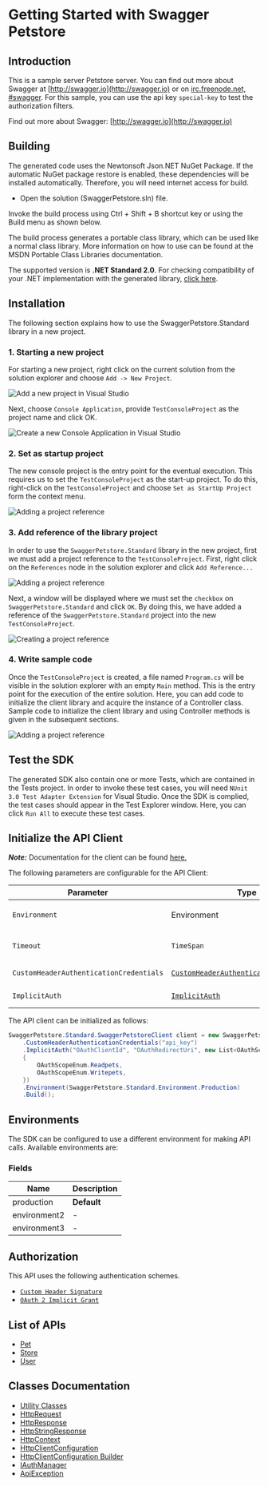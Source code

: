 
# Getting Started with Swagger Petstore

## Introduction

This is a sample server Petstore server.  You can find out more about Swagger at [http://swagger.io](http://swagger.io) or on [irc.freenode.net, #swagger](http://swagger.io/irc/).  For this sample, you can use the api key `special-key` to test the authorization filters.

Find out more about Swagger: [http://swagger.io](http://swagger.io)

## Building

The generated code uses the Newtonsoft Json.NET NuGet Package. If the automatic NuGet package restore is enabled, these dependencies will be installed automatically. Therefore, you will need internet access for build.

* Open the solution (SwaggerPetstore.sln) file.

Invoke the build process using Ctrl + Shift + B shortcut key or using the Build menu as shown below.

The build process generates a portable class library, which can be used like a normal class library. More information on how to use can be found at the MSDN Portable Class Libraries documentation.

The supported version is **.NET Standard 2.0**. For checking compatibility of your .NET implementation with the generated library, [click here](https://dotnet.microsoft.com/en-us/platform/dotnet-standard#versions).

## Installation

The following section explains how to use the SwaggerPetstore.Standard library in a new project.

### 1. Starting a new project

For starting a new project, right click on the current solution from the solution explorer and choose `Add -> New Project`.

![Add a new project in Visual Studio](https://apidocs.io/illustration/cs?workspaceFolder=Swagger%20Petstore-CSharp&workspaceName=SwaggerPetstore&projectName=SwaggerPetstore.Standard&rootNamespace=SwaggerPetstore.Standard&step=addProject)

Next, choose `Console Application`, provide `TestConsoleProject` as the project name and click OK.

![Create a new Console Application in Visual Studio](https://apidocs.io/illustration/cs?workspaceFolder=Swagger%20Petstore-CSharp&workspaceName=SwaggerPetstore&projectName=SwaggerPetstore.Standard&rootNamespace=SwaggerPetstore.Standard&step=createProject)

### 2. Set as startup project

The new console project is the entry point for the eventual execution. This requires us to set the `TestConsoleProject` as the start-up project. To do this, right-click on the `TestConsoleProject` and choose `Set as StartUp Project` form the context menu.

![Adding a project reference](https://apidocs.io/illustration/cs?workspaceFolder=Swagger%20Petstore-CSharp&workspaceName=SwaggerPetstore&projectName=SwaggerPetstore.Standard&rootNamespace=SwaggerPetstore.Standard&step=setStartup)

### 3. Add reference of the library project

In order to use the `SwaggerPetstore.Standard` library in the new project, first we must add a project reference to the `TestConsoleProject`. First, right click on the `References` node in the solution explorer and click `Add Reference...`

![Adding a project reference](https://apidocs.io/illustration/cs?workspaceFolder=Swagger%20Petstore-CSharp&workspaceName=SwaggerPetstore&projectName=SwaggerPetstore.Standard&rootNamespace=SwaggerPetstore.Standard&step=addReference)

Next, a window will be displayed where we must set the `checkbox` on `SwaggerPetstore.Standard` and click `OK`. By doing this, we have added a reference of the `SwaggerPetstore.Standard` project into the new `TestConsoleProject`.

![Creating a project reference](https://apidocs.io/illustration/cs?workspaceFolder=Swagger%20Petstore-CSharp&workspaceName=SwaggerPetstore&projectName=SwaggerPetstore.Standard&rootNamespace=SwaggerPetstore.Standard&step=createReference)

### 4. Write sample code

Once the `TestConsoleProject` is created, a file named `Program.cs` will be visible in the solution explorer with an empty `Main` method. This is the entry point for the execution of the entire solution. Here, you can add code to initialize the client library and acquire the instance of a Controller class. Sample code to initialize the client library and using Controller methods is given in the subsequent sections.

![Adding a project reference](https://apidocs.io/illustration/cs?workspaceFolder=Swagger%20Petstore-CSharp&workspaceName=SwaggerPetstore&projectName=SwaggerPetstore.Standard&rootNamespace=SwaggerPetstore.Standard&step=addCode)

## Test the SDK

The generated SDK also contain one or more Tests, which are contained in the Tests project. In order to invoke these test cases, you will need `NUnit 3.0 Test Adapter Extension` for Visual Studio. Once the SDK is complied, the test cases should appear in the Test Explorer window. Here, you can click `Run All` to execute these test cases.

## Initialize the API Client

**_Note:_** Documentation for the client can be found [here.](https://www.github.com/sohaibtariq/petstore-codegenignore-dotnet-sdk/tree/1.0.0/doc/client.md)

The following parameters are configurable for the API Client:

| Parameter | Type | Description |
|  --- | --- | --- |
| `Environment` | Environment | The API environment. <br> **Default: `Environment.Production`** |
| `Timeout` | `TimeSpan` | Http client timeout.<br>*Default*: `TimeSpan.FromSeconds(100)` |
| `CustomHeaderAuthenticationCredentials` | [`CustomHeaderAuthenticationCredentials`](https://www.github.com/sohaibtariq/petstore-codegenignore-dotnet-sdk/tree/1.0.0/doc/auth/custom-header-signature.md) | The Credentials Setter for Custom Header Signature |
| `ImplicitAuth` | [`ImplicitAuth`](https://www.github.com/sohaibtariq/petstore-codegenignore-dotnet-sdk/tree/1.0.0/doc/auth/oauth-2-implicit-grant.md) | The Credentials Setter for OAuth 2 Implicit Grant |

The API client can be initialized as follows:

```csharp
SwaggerPetstore.Standard.SwaggerPetstoreClient client = new SwaggerPetstore.Standard.SwaggerPetstoreClient.Builder()
    .CustomHeaderAuthenticationCredentials("api_key")
    .ImplicitAuth("OAuthClientId", "OAuthRedirectUri", new List<OAuthScopeEnum>
    {
        OAuthScopeEnum.Readpets,
        OAuthScopeEnum.Writepets,
    })
    .Environment(SwaggerPetstore.Standard.Environment.Production)
    .Build();
```

## Environments

The SDK can be configured to use a different environment for making API calls. Available environments are:

### Fields

| Name | Description |
|  --- | --- |
| production | **Default** |
| environment2 | - |
| environment3 | - |

## Authorization

This API uses the following authentication schemes.

* [`Custom Header Signature`](https://www.github.com/sohaibtariq/petstore-codegenignore-dotnet-sdk/tree/1.0.0/doc/auth/custom-header-signature.md)
* [`OAuth 2 Implicit Grant`](https://www.github.com/sohaibtariq/petstore-codegenignore-dotnet-sdk/tree/1.0.0/doc/auth/oauth-2-implicit-grant.md)

## List of APIs

* [Pet](https://www.github.com/sohaibtariq/petstore-codegenignore-dotnet-sdk/tree/1.0.0/doc/controllers/pet.md)
* [Store](https://www.github.com/sohaibtariq/petstore-codegenignore-dotnet-sdk/tree/1.0.0/doc/controllers/store.md)
* [User](https://www.github.com/sohaibtariq/petstore-codegenignore-dotnet-sdk/tree/1.0.0/doc/controllers/user.md)

## Classes Documentation

* [Utility Classes](https://www.github.com/sohaibtariq/petstore-codegenignore-dotnet-sdk/tree/1.0.0/doc/utility-classes.md)
* [HttpRequest](https://www.github.com/sohaibtariq/petstore-codegenignore-dotnet-sdk/tree/1.0.0/doc/http-request.md)
* [HttpResponse](https://www.github.com/sohaibtariq/petstore-codegenignore-dotnet-sdk/tree/1.0.0/doc/http-response.md)
* [HttpStringResponse](https://www.github.com/sohaibtariq/petstore-codegenignore-dotnet-sdk/tree/1.0.0/doc/http-string-response.md)
* [HttpContext](https://www.github.com/sohaibtariq/petstore-codegenignore-dotnet-sdk/tree/1.0.0/doc/http-context.md)
* [HttpClientConfiguration](https://www.github.com/sohaibtariq/petstore-codegenignore-dotnet-sdk/tree/1.0.0/doc/http-client-configuration.md)
* [HttpClientConfiguration Builder](https://www.github.com/sohaibtariq/petstore-codegenignore-dotnet-sdk/tree/1.0.0/doc/http-client-configuration-builder.md)
* [IAuthManager](https://www.github.com/sohaibtariq/petstore-codegenignore-dotnet-sdk/tree/1.0.0/doc/i-auth-manager.md)
* [ApiException](https://www.github.com/sohaibtariq/petstore-codegenignore-dotnet-sdk/tree/1.0.0/doc/api-exception.md)

